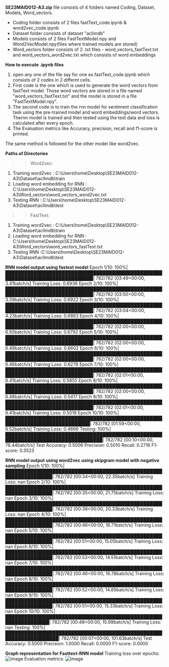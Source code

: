 **SE23MAID012-A3.zip** file consists of 4 folders named Coding, Dataset, Models, Word_vectors.
- Coding folder consists of 2 files fastText_code.ipynb & word2vec_code.ipynb
- Dataset folder consists of dataset "aclimdb"
- Models consists of 2 files FastTextModel.npy and Word2VecModel.npy(files where trained models are stored)
- Word_vectors folder consists of 2 .txt files - word_vectors_fastText.txt and word_vectors_word2vec.txt which consists of word embeddings

**How to execute .ipynb files**
1. open any one of the file say for one ex.fastText_code.ipynb which consists of 2 codes in 2 differnt cells.
2. First code is the one which is used to generate the word vectors from fastText model. Those word vectors are stored in a file named "word_vectors_fastText.txt" and the model is stored in a file "FastTextModel.npy".
3. The second code is to train the rnn model for sentiment classification task using the pre-trained model and word embeddings/word vectors. Thernn model is trained and then  tested using the test data and loss is calculated after every epoch.
4. The Evaluation metrics like Accuracy, precision, recall and f1-score is printed.

The same method is followed for the other model like word2vec.

**Paths of Directories**
>> Word2vec:
  1. Training word2vec : C:\Users\home\Desktop\SE23MAID012-A3\Dataset\aclImdb\train
  2. Loading word embedding for RNN : C:\Users\home\Desktop\SE23MAID012-A3\Word_vectors\\word_vectors_word2vec.txt
  3. Testing RNN : C:\Users\home\Desktop\SE23MAID012-A3\Dataset\aclImdb\test
>>FastText:
  1. Training word2vec :  C:\Users\home\Desktop\SE23MAID012-A3\Dataset\aclImdb\train
  2. Loading word embedding for RNN :  C:\Users\home\Desktop\SE23MAID012-A3\Word_vectors\\word_vectors_fastText.txt
  3. Testing RNN :C:\Users\home\Desktop\SE23MAID012-A3\Dataset\aclImdb\test


**RNN model output using fastext model**
    Epoch 1/10: 100%|██████████████████████████████████████████████████████████████████████████████| 782/782 [03:49<00:00,  3.41batch/s]
    Training Loss: 0.6936
    Epoch 2/10: 100%|██████████████████████████████████████████████████████████████████████████████| 782/782 [03:50<00:00,  3.39batch/s]
    Training Loss: 0.6922
    Epoch 3/10: 100%|██████████████████████████████████████████████████████████████████████████████| 782/782 [03:04<00:00,  4.23batch/s]
    Training Loss: 0.6883
    Epoch 4/10: 100%|██████████████████████████████████████████████████████████████████████████████| 782/782 [02:00<00:00,  6.50batch/s]
    Training Loss: 0.6792
    Epoch 5/10: 100%|██████████████████████████████████████████████████████████████████████████████| 782/782 [02:00<00:00,  6.49batch/s]
    Training Loss: 0.6602
    Epoch 6/10: 100%|██████████████████████████████████████████████████████████████████████████████| 782/782 [02:00<00:00,  6.46batch/s]
    Training Loss: 0.6278
    Epoch 7/10: 100%|██████████████████████████████████████████████████████████████████████████████| 782/782 [02:01<00:00,  6.41batch/s]
    Training Loss: 0.5855
    Epoch 8/10: 100%|██████████████████████████████████████████████████████████████████████████████| 782/782 [02:00<00:00,  6.48batch/s]
    Training Loss: 0.5417
    Epoch 9/10: 100%|██████████████████████████████████████████████████████████████████████████████| 782/782 [02:01<00:00,  6.41batch/s]
    Training Loss: 0.5018
    Epoch 10/10: 100%|█████████████████████████████████████████████████████████████████████████████| 782/782 [01:59<00:00,  6.52batch/s]
    Training Loss: 0.4666
    Testing: 100%|█████████████████████████████████████████████████████████████████████████████████| 782/782 [00:10<00:00, 76.44batch/s]
    Test Accuracy: 0.5006
    Precision: 0.5010
    Recall: 0.2716
    F1-score: 0.3523
    
**RNN model output using word2vec using skipgram model with negative sampling**
    Epoch 1/10: 100%|█████████████████████████████████████████████████████████████████| 782/782 [00:34<00:00, 22.35batch/s]
    Training Loss: nan
    Epoch 2/10: 100%|█████████████████████████████████████████████████████████████████| 782/782 [00:35<00:00, 21.75batch/s]
    Training Loss: nan
    Epoch 3/10: 100%|█████████████████████████████████████████████████████████████████| 782/782 [00:38<00:00, 20.33batch/s]
    Training Loss: nan
    Epoch 4/10: 100%|█████████████████████████████████████████████████████████████████| 782/782 [00:46<00:00, 16.71batch/s]
    Training Loss: nan
    Epoch 5/10: 100%|█████████████████████████████████████████████████████████████████| 782/782 [00:51<00:00, 15.05batch/s]
    Training Loss: nan
    Epoch 6/10: 100%|█████████████████████████████████████████████████████████████████| 782/782 [00:53<00:00, 14.51batch/s]
    Training Loss: nan
    Epoch 7/10: 100%|█████████████████████████████████████████████████████████████████| 782/782 [00:46<00:00, 16.78batch/s]
    Training Loss: nan
    Epoch 8/10: 100%|█████████████████████████████████████████████████████████████████| 782/782 [00:52<00:00, 14.85batch/s]
    Training Loss: nan
    Epoch 9/10: 100%|█████████████████████████████████████████████████████████████████| 782/782 [00:51<00:00, 15.33batch/s]
    Training Loss: nan
    Epoch 10/10: 100%|████████████████████████████████████████████████████████████████| 782/782 [00:48<00:00, 15.99batch/s]
    Training Loss: nan
    Testing: 100%|███████████████████████████████████████████████████████████████████| 782/782 [00:07<00:00, 101.63batch/s]
    Test Accuracy: 0.5000
    Precision: 1.0000
    Recall: 0.0000
    F1-score: 0.0000

**Graph representation for Fasttext-RNN model**
  Training loss over epochs:
  ![image](https://github.com/Bhavyareddysadula/Readme/assets/126856102/52c418e2-512f-4b3b-83c9-0b480e4c155e)
  Evaluation metrics:
  ![image](https://github.com/Bhavyareddysadula/Readme/assets/126856102/bfe5e6b2-ccbb-4ffa-ae49-04af388271f1)



    
      
